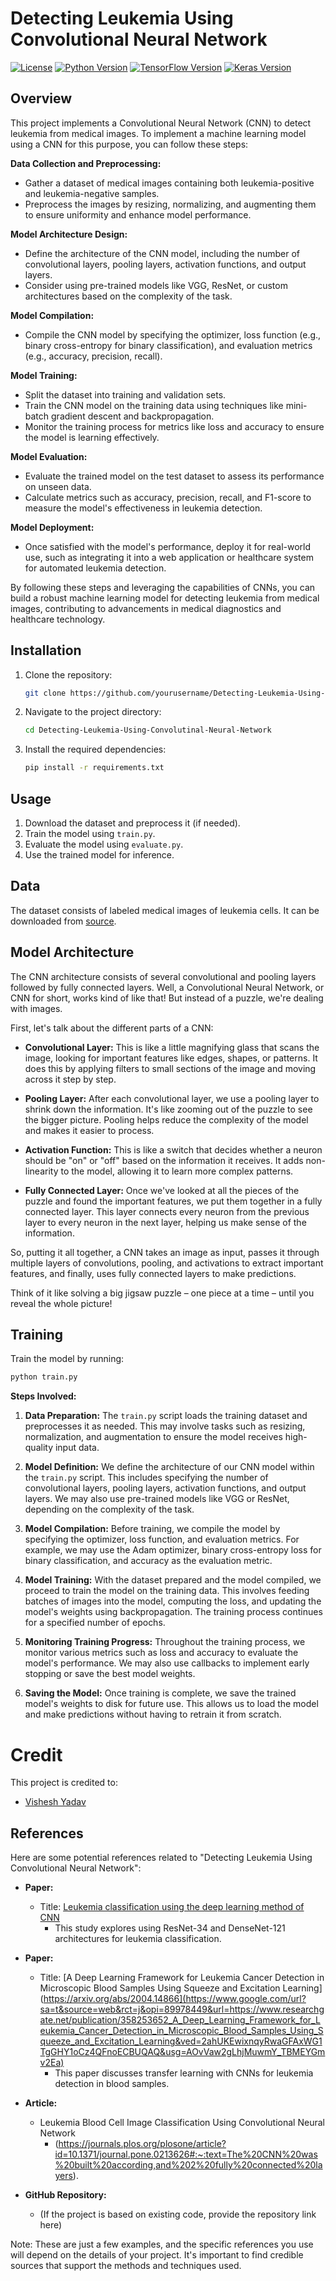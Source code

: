 # Detecting Leukemia Using Convolutional Neural Network

[![License](https://img.shields.io/badge/License-MIT-blue.svg)](https://opensource.org/licenses/MIT)
[![Python Version](https://img.shields.io/badge/Python-3.7%20%7C%203.8%20%7C%203.9-blue)](https://www.python.org/downloads/)
[![TensorFlow Version](https://img.shields.io/badge/TensorFlow-2.x-orange)](https://www.tensorflow.org/)
[![Keras Version](https://img.shields.io/badge/Keras-2.x-red)](https://keras.io/)

## Overview

This project implements a Convolutional Neural Network (CNN) to detect leukemia from medical images.
To implement a machine learning model using a CNN for this purpose, you can follow these steps:

**Data Collection and Preprocessing:**
- Gather a dataset of medical images containing both leukemia-positive and leukemia-negative samples.
- Preprocess the images by resizing, normalizing, and augmenting them to ensure uniformity and enhance model performance.

**Model Architecture Design:**
- Define the architecture of the CNN model, including the number of convolutional layers, pooling layers, activation functions, and output layers.
- Consider using pre-trained models like VGG, ResNet, or custom architectures based on the complexity of the task.

**Model Compilation:**
- Compile the CNN model by specifying the optimizer, loss function (e.g., binary cross-entropy for binary classification), and evaluation metrics (e.g., accuracy, precision, recall).

**Model Training:**
- Split the dataset into training and validation sets.
- Train the CNN model on the training data using techniques like mini-batch gradient descent and backpropagation.
- Monitor the training process for metrics like loss and accuracy to ensure the model is learning effectively.

**Model Evaluation:**
- Evaluate the trained model on the test dataset to assess its performance on unseen data.
- Calculate metrics such as accuracy, precision, recall, and F1-score to measure the model's effectiveness in leukemia detection.

**Model Deployment:**
- Once satisfied with the model's performance, deploy it for real-world use, such as integrating it into a web application or healthcare system for automated leukemia detection.

By following these steps and leveraging the capabilities of CNNs, you can build a robust machine learning model for detecting leukemia from medical images, contributing to advancements in medical diagnostics and healthcare technology.


## Installation

1. Clone the repository:

    ```bash
    git clone https://github.com/yourusername/Detecting-Leukemia-Using-Convolutinal-Neural-Network.git
    ```

2. Navigate to the project directory:

    ```bash
    cd Detecting-Leukemia-Using-Convolutinal-Neural-Network
    ```

3. Install the required dependencies:

    ```bash
    pip install -r requirements.txt
    ```

## Usage

1. Download the dataset and preprocess it (if needed).
2. Train the model using `train.py`.
3. Evaluate the model using `evaluate.py`.
4. Use the trained model for inference.

## Data

The dataset consists of labeled medical images of leukemia cells. It can be downloaded from [source](https://www.kaggle.com/datasets/mehradaria/leukemia).

## Model Architecture

The CNN architecture consists of several convolutional and pooling layers followed by fully connected layers.
Well, a Convolutional Neural Network, or CNN for short, works kind of like that! But instead of a puzzle, we're dealing with images.

First, let's talk about the different parts of a CNN:

- **Convolutional Layer:** This is like a little magnifying glass that scans the image, looking for important features like edges, shapes, or patterns. It does this by applying filters to small sections of the image and moving across it step by step.

- **Pooling Layer:** After each convolutional layer, we use a pooling layer to shrink down the information. It's like zooming out of the puzzle to see the bigger picture. Pooling helps reduce the complexity of the model and makes it easier to process.

- **Activation Function:** This is like a switch that decides whether a neuron should be "on" or "off" based on the information it receives. It adds non-linearity to the model, allowing it to learn more complex patterns.

- **Fully Connected Layer:** Once we've looked at all the pieces of the puzzle and found the important features, we put them together in a fully connected layer. This layer connects every neuron from the previous layer to every neuron in the next layer, helping us make sense of the information.

So, putting it all together, a CNN takes an image as input, passes it through multiple layers of convolutions, pooling, and activations to extract important features, and finally, uses fully connected layers to make predictions.

Think of it like solving a big jigsaw puzzle – one piece at a time – until you reveal the whole picture!


## Training

Train the model by running:

```bash
python train.py
```
**Steps Involved:**

1. **Data Preparation:** The `train.py` script loads the training dataset and preprocesses it as needed. This may involve tasks such as resizing, normalization, and augmentation to ensure the model receives high-quality input data.

2. **Model Definition:** We define the architecture of our CNN model within the `train.py` script. This includes specifying the number of convolutional layers, pooling layers, activation functions, and output layers. We may also use pre-trained models like VGG or ResNet, depending on the complexity of the task.

3. **Model Compilation:** Before training, we compile the model by specifying the optimizer, loss function, and evaluation metrics. For example, we may use the Adam optimizer, binary cross-entropy loss for binary classification, and accuracy as the evaluation metric.

4. **Model Training:** With the dataset prepared and the model compiled, we proceed to train the model on the training data. This involves feeding batches of images into the model, computing the loss, and updating the model's weights using backpropagation. The training process continues for a specified number of epochs.

5. **Monitoring Training Progress:** Throughout the training process, we monitor various metrics such as loss and accuracy to evaluate the model's performance. We may also use callbacks to implement early stopping or save the best model weights.

6. **Saving the Model:** Once training is complete, we save the trained model's weights to disk for future use. This allows us to load the model and make predictions without having to retrain it from scratch.


# Credit

This project is credited to:

- [Vishesh Yadav](https://github.com/visheshyadav) 

## References

Here are some potential references related to "Detecting Leukemia Using Convolutional Neural Network":

- **Paper:**
  - Title: [Leukemia classification using the deep learning method of CNN](https://pubmed.ncbi.nlm.nih.gov/35253723/)
    - This study explores using ResNet-34 and DenseNet-121 architectures for leukemia classification.

- **Paper:**
  - Title: [A Deep Learning Framework for Leukemia Cancer Detection in Microscopic Blood Samples Using Squeeze and Excitation Learning](https://arxiv.org/abs/2004.14866](https://www.google.com/url?sa=t&source=web&rct=j&opi=89978449&url=https://www.researchgate.net/publication/358253652_A_Deep_Learning_Framework_for_Leukemia_Cancer_Detection_in_Microscopic_Blood_Samples_Using_Squeeze_and_Excitation_Learning&ved=2ahUKEwixnqyRwaGFAxWG1TgGHY1oCz4QFnoECBUQAQ&usg=AOvVaw2gLhjMuwmY_TBMEYGmv2Ea)
    - This paper discusses transfer learning with CNNs for leukemia detection in blood samples.

- **Article:**
  - Leukemia Blood Cell Image Classification Using Convolutional Neural Network
    - (https://journals.plos.org/plosone/article?id=10.1371/journal.pone.0213626#:~:text=The%20CNN%20was%20built%20according,and%202%20fully%20connected%20layers).
- **GitHub Repository:**
  - (If the project is based on existing code, provide the repository link here)

Note: These are just a few examples, and the specific references you use will depend on the details of your project. It's important to find credible sources that support the methods and techniques used.


